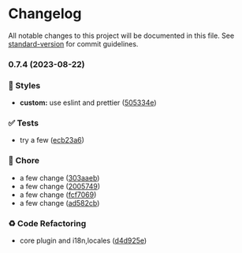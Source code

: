# Changelog

All notable changes to this project will be documented in this file. See [standard-version](https://github.com/conventional-changelog/standard-version) for commit guidelines.

### 0.7.4 (2023-08-22)


### 💄 Styles

* **custom:** use eslint and prettier ([505334e](https://github.com/BIYUEHU/kotori-bot/commit/505334eb75705c142de7d3c51ea977000f5aa9d0))


### ✅ Tests

* try a few ([ecb23a6](https://github.com/BIYUEHU/kotori-bot/commit/ecb23a65ac07c086a093f4632f54d0adf55e8bd9))


### 🚀 Chore

* a few change ([303aaeb](https://github.com/BIYUEHU/kotori-bot/commit/303aaeb2e7830f351fc95ccf99c4733714a14b44))
* a few change ([2005749](https://github.com/BIYUEHU/kotori-bot/commit/2005749e491eceb22d7a69af3252a30430b81169))
* a few change ([fcf7069](https://github.com/BIYUEHU/kotori-bot/commit/fcf70698ef8f40a3063627e833f9565e835c6cd1))
* a few change ([ad582cb](https://github.com/BIYUEHU/kotori-bot/commit/ad582cb1424fda24085b4a7278df589acc0174dd))


### ♻️ Code Refactoring

* core plugin and i18n,locales ([d4d925e](https://github.com/BIYUEHU/kotori-bot/commit/d4d925e220c2cea01403a4339fe3dcfd2790a0e4))
